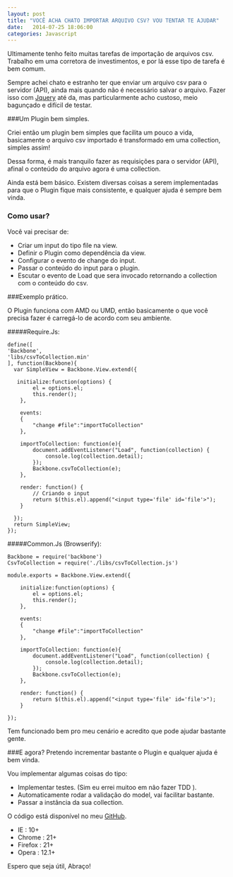 ```yaml
---
layout: post
title: "VOCÊ ACHA CHATO IMPORTAR ARQUIVO CSV? VOU TENTAR TE AJUDAR"
date:   2014-07-25 18:06:00
categories: Javascript
---
```


Ultimamente tenho feito muitas tarefas de importação de arquivos csv. Trabalho em uma corretora de investimentos, e por lá esse tipo de tarefa é bem comum.


Sempre achei chato e estranho ter que enviar um arquivo csv para o servidor (API), ainda mais quando não é necessário salvar o arquivo. Fazer isso com <a href="http://blueimp.github.io/jQuery-File-Upload/" target="_blank">Jquery</a> até da, mas particularmente acho custoso, meio bagunçado e difícil de testar.


###Um Plugin bem simples.

Criei então um plugin bem simples que facilita um pouco a vida, basicamente o arquivo csv importado é transformado em uma collection, simples assim!

Dessa forma, é mais tranquilo fazer as requisições para o servidor (API), afinal o conteúdo do arquivo agora é uma collection.

Ainda está bem básico. Existem diversas coisas a serem implementadas para que o Plugin fique mais consistente, e qualquer ajuda é sempre bem vinda.


### Como usar?

Você vai precisar de:

- Criar um input do tipo file na view.
- Definir o Plugin como dependência da view.
- Configurar o evento de change do input.
- Passar o conteúdo do input para o plugin.
- Escutar o evento de Load que sera invocado retornando a collection com o conteúdo do csv.


###Exemplo prático.

O Plugin funciona com AMD ou UMD, então basicamente o que você precisa fazer é carregá-lo de acordo com seu ambiente.

#####Require.Js:

    define([
    'Backbone',
	'libs/csvToCollection.min'   
    ], function(Backbone){
      var SimpleView = Backbone.View.extend({
    
       initialize:function(options) {
    		el = options.el;		
    		this.render();
    	},
    
    	events:
    	{
    		"change #file":"importToCollection"
    	},
    
    	importToCollection: function(e){
    		document.addEventListener("Load", function(collection) {			
    			console.log(collection.detail);
    		});
    		Backbone.csvToCollection(e);
    	},
    
    	render: function() {
    		// Criando o input
    		return $(this.el).append("<input type='file' id='file'>");		
    	}
    
      });  
      return SimpleView;  
    });

#####Common.Js (Browserify):
    
    Backbone = require('backbone')
    CsvToCollection = require('./libs/csvToCollection.js')
    
    module.exports = Backbone.View.extend({	
    
    	initialize:function(options) {
    		el = options.el;
    		this.render();
    	},
    
    	events:
    	{
    		"change #file":"importToCollection"
    	},
    
    	importToCollection: function(e){
    		document.addEventListener("Load", function(collection) {			
    			console.log(collection.detail);
    		});
    		Backbone.csvToCollection(e);
    	},
    
    	render: function() {
    		return $(this.el).append("<input type='file' id='file'>");		
    	}
    
    });
    
    
Tem funcionado bem pro meu cenário e acredito que pode ajudar bastante gente. 

    
###E agora?
Pretendo incrementar bastante o Plugin e qualquer ajuda é bem vinda.

Vou implementar algumas coisas do tipo:

- Implementar testes. (Sim eu errei muitoo em não fazer TDD ). 
- Automaticamente rodar a validação do model, vai facilitar bastante.
- Passar a instância da sua collection.


O código está disponível no meu <a href="https://github.com/renancarvalho/CsvToCollection" target="_blank">GitHub</a>.

- IE : 10+
- Chrome : 21+
- Firefox : 21+
- Opera : 12.1+ 


Espero que seja útil, Abraço!
